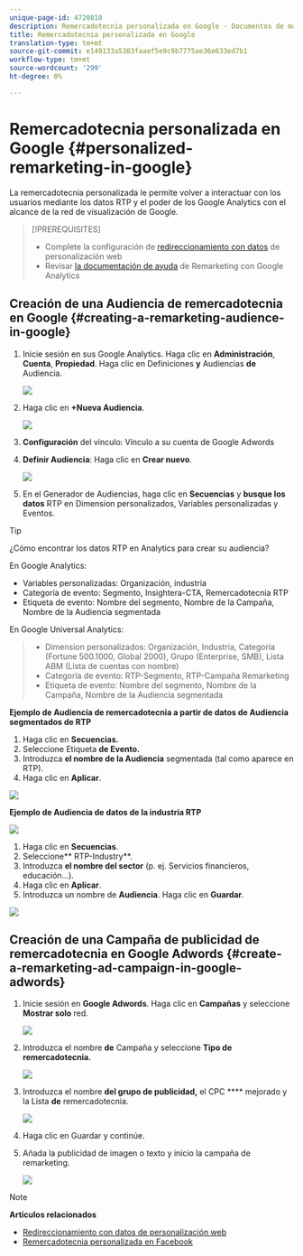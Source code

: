 ```yaml
---
unique-page-id: 4720810
description: Remercadotecnia personalizada en Google - Documentos de marketing - Documentación del producto
title: Remercadotecnia personalizada en Google
translation-type: tm+mt
source-git-commit: e149133a5383faaef5e9c9b7775ae36e633ed7b1
workflow-type: tm+mt
source-wordcount: '299'
ht-degree: 0%

---
```



# Remercadotecnia personalizada en Google {#personalized-remarketing-in-google}

La remercadotecnia personalizada le permite volver a interactuar con los usuarios mediante los datos RTP y el poder de los Google Analytics con el alcance de la red de visualización de Google.

>[!PREREQUISITES]
>
>* Complete la configuración de [redireccionamiento con datos](retargeting-with-web-personalization-data.md) de personalización web
>* Revisar [la documentación de ayuda](https://support.google.com/analytics/topic/2611283?hl=en&amp;ref_topic=3413645) de Remarketing con Google Analytics

>



## Creación de una Audiencia de remercadotecnia en Google {#creating-a-remarketing-audience-in-google}

1. Inicie sesión en sus Google Analytics. Haga clic en **Administración**, **Cuenta**, **Propiedad**. Haga clic en Definiciones **y** Audiencias **de** Audiencia.

   ![](assets/remarketing-ga-screenshots.jpg)

1. Haga clic en **+Nueva Audiencia**.

   ![](assets/image2015-1-15-17-3a26-3a40.png)

1. **Configuración** del vínculo: Vínculo a su cuenta de Google Adwords
1. **Definir Audiencia**: Haga clic en **Crear nuevo**.

   ![](assets/image2015-1-15-17-3a32-3a4.png)

1. En el Generador de Audiencias, haga clic en **Secuencias** y **busque los datos** RTP en Dimension personalizados, Variables personalizadas y Eventos.

>[!TIP]
>
>¿Cómo encontrar los datos RTP en Analytics para crear su audiencia?
>
>En Google Analytics:
>
>* Variables personalizadas: Organización, industria
>* Categoría de evento: Segmento, Insightera-CTA, Remercadotecnia RTP
>* Etiqueta de evento: Nombre del segmento, Nombre de la Campaña, Nombre de la Audiencia segmentada

>
>
En Google Universal Analytics:
>
>* Dimension personalizados: Organización, Industria, Categoría (Fortune 500.1000, Global 2000), Grupo (Enterprise, SMB), Lista ABM (Lista de cuentas con nombre)
>* Categoría de evento: RTP-Segmento, RTP-Campaña Remarketing
>* Etiqueta de evento: Nombre del segmento, Nombre de la Campaña, Nombre de la Audiencia segmentada

>



**Ejemplo de Audiencia de remercadotecnia a partir de datos de Audiencia segmentados de RTP**

1. Haga clic en **Secuencias.**
1. Seleccione Etiqueta **de Evento.**
1. Introduzca **el nombre de la Audiencia** segmentada (tal como aparece en RTP).
1. Haga clic en **Aplicar**.

![](assets/image2015-2-10-14-3a51-3a43.png)

**Ejemplo de Audiencia de datos de la industria RTP**

![](assets/image2015-1-15-17-3a36-3a5.png)

1. Haga clic en **Secuencias**.
1. Seleccione** RTP-Industry**.
1. Introduzca **el nombre del sector** (p. ej. Servicios financieros, educación...).
1. Haga clic en **Aplicar**.
1. Introduzca un nombre de **Audiencia**. Haga clic en **Guardar**.

![](assets/image2015-1-15-18-3a29-3a16.png)

## Creación de una Campaña de publicidad de remercadotecnia en Google Adwords {#create-a-remarketing-ad-campaign-in-google-adwords}

1. Inicie sesión en **Google Adwords**. Haga clic en **Campañas** y seleccione **Mostrar solo** red.

   ![](assets/image2015-1-15-18-3a31-3a58.png)

1. Introduzca el nombre **de** Campaña y seleccione **Tipo de remercadotecnia.**

   ![](assets/image2015-1-15-18-3a35-3a7.png)

1. Introduzca el nombre **del grupo de publicidad,** el CPC **** mejorado y la Lista **de** remercadotecnia.

   ![](assets/image2015-1-15-18-3a51-3a57.png)

1. Haga clic en Guardar y continúe.
1. Añada la publicidad de imagen o texto y inicio la campaña de remarketing.

   ![](assets/image2015-1-15-18-3a47-3a21.png)

>[!NOTE]
>
>**Artículos relacionados**
>
>* [Redireccionamiento con datos de personalización web](retargeting-with-web-personalization-data.md)
>* [Remercadotecnia personalizada en Facebook](personalized-remarketing-in-facebook.md)

